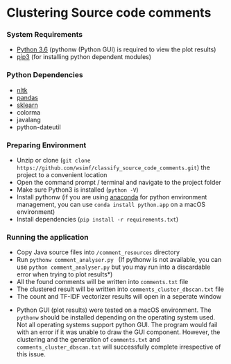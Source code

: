 # Clustering Source code comments

### System Requirements

  - [Python 3.6] (pythonw (Python GUI) is required to view the plot results)
  - [pip3] (for installing python dependent modules) 
  
### Python Dependencies
 - [nltk]
 - [pandas]
 - [sklearn]
 - colorma
 - javalang
 - python-dateutil

### Preparing Environment
- Unzip or clone (```git clone https://github.com/wsimf/classify_source_code_comments.git```) the project to a convenient location
- Open the command prompt / terminal and navigate to the project folder
- Make sure Python3 is installed (```python -V```)
- Install pythonw (if you are using [anaconda] for python environment management, you can use ```conda install python.app``` on a macOS environment)
- Install dependencies (```pip install -r requirements.txt```)

### Running the application
- Copy Java source files into ```/comment_resources``` directory
- Run ```pythonw comment_analyser.py ``` (If pythonw is not available, you can use ```python comment_analyser.py``` but you may run into a discardable error when trying to plot results*)
- All the found comments will be written into ```comments.txt``` file 
- The clustered result will be written into ```comments_cluster_dbscan.txt``` file
- The count and TF-IDF vectorizer results will open in a seperate window

* Python GUI (plot results) were tested on a macOS environment. The ```pythonw``` should be installed depending on the operating system used. Not all operating systems support python GUI. The program would fail with an error if it was unable to draw the GUI component. However, the clustering and the generation of ```comments.txt``` and ```comments_cluster_dbscan.txt``` will successfully complete irrespective of this issue.


[//]: # (These are reference links used in the body of this note and get stripped out when the markdown processor does its job. There is no need to format nicely because it shouldn't be seen. Thanks SO - http://stackoverflow.com/questions/4823468/store-comments-in-markdown-syntax)

[Python 3.6]: <https://www.python.org/downloads/>
[pip3]: <https://docs.python.org/3/installing/index.html>
[nltk]: <http://www.nltk.org>
[pandas]: <https://pandas.pydata.org>
[sklearn]: <https://scikit-learn.org/stable/>
[anaconda]: <https://anaconda.org>
